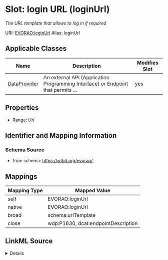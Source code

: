 

# Slot: login URL (loginUrl) 


_The URL template that allows to log in if required_





URI: [EVORAO:loginUrl](https://w3id.org/evorao/loginUrl)
Alias: loginUrl

<!-- no inheritance hierarchy -->





## Applicable Classes

| Name | Description | Modifies Slot |
| --- | --- | --- |
| [DataProvider](DataProvider.md) | An external API (Application Programming Interface) or Endpoint that permits ... |  yes  |







## Properties

* Range: [Uri](Uri.md)





## Identifier and Mapping Information







### Schema Source


* from schema: https://w3id.org/evorao/




## Mappings

| Mapping Type | Mapped Value |
| ---  | ---  |
| self | EVORAO:loginUrl |
| native | EVORAO:loginUrl |
| broad | schema:urlTemplate |
| close | wdp:P1630, dcat:endpointDescription |




## LinkML Source

<details>
```yaml
name: loginUrl
description: The URL template that allows to log in if required
title: login URL
from_schema: https://w3id.org/evorao/
close_mappings:
- wdp:P1630
- dcat:endpointDescription
broad_mappings:
- schema:urlTemplate
rank: 1000
alias: loginUrl
domain_of:
- DataProvider
range: uri
required: false
multivalued: false

```
</details>